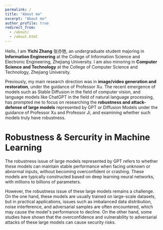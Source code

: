```yaml
---
permalink: /
title: "About me"
excerpt: "About me"
author_profile: true
redirect_from: 
  - /about/
  - /about.html
---
```


Hello, I am **Yichi Zhang** 张亦弛, an undergraduate student majoring in **Information Engineering** at the College of Information Science and Electronic Engineering, Zhejiang University. I am also minoring in **Computer Science and Technology** at the College of Computer Science and Technology, Zhejiang University.  

Previously, my main research direction was in **image/video generation and restoration**, under the guidance of Professor Xu. The recent emergence of models such as Stable Diffusion in the field of computer vision, and language models like ChatGPT in the field of natural language processing, has prompted me to focus on researching the **robustness and attack-defense of large models** represented by GPT or Diffusion Models under the guidance of Professor Xu and Professor Ji, and examining whether such models truly have robustness. 

Robustness & Sercurity in Machine Learning
======
The robustness issue of large models represented by GPT refers to whether these models can maintain stable performance when facing unknown or abnormal inputs, without becoming overconfident or crashing. These models are typically constructed based on deep learning neural networks, with millions to billions of parameters.

However, the robustness issue of these large models remains a challenge. On the one hand, these models are usually trained on large-scale datasets, but in practical applications, issues such as imbalanced data distribution, noise interference, and adversarial samples are often encountered, which may cause the model's performance to decline. On the other hand, some studies have shown that the overconfidence and vulnerability to adversarial attacks of these large models can cause security risks.
